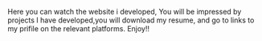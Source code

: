Here you can watch the website i developed,
You will be impressed by projects I have developed,you will download
my resume, and go to links to my prifile on the relevant platforms.
Enjoy!!

